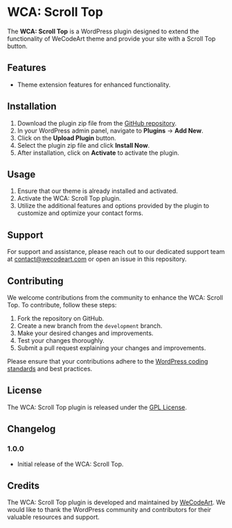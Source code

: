 # WCA: Scroll Top

The **WCA: Scroll Top** is a WordPress plugin designed to extend the functionality of WeCodeArt theme and provide your site with a Scroll Top button.

## Features

- Theme extension features for enhanced functionality.

## Installation

1. Download the plugin zip file from the [GitHub repository](https://github.com/BicanMarianValeriu/wca-scrolltop/).
2. In your WordPress admin panel, navigate to **Plugins** → **Add New**.
3. Click on the **Upload Plugin** button.
4. Select the plugin zip file and click **Install Now**.
5. After installation, click on **Activate** to activate the plugin.

## Usage

1. Ensure that our theme is already installed and activated.
2. Activate the WCA: Scroll Top plugin.
3. Utilize the additional features and options provided by the plugin to customize and optimize your contact forms.

## Support

For support and assistance, please reach out to our dedicated support team at [contact@wecodeart.com](mailto:contact@wecodeart.com) or open an issue in this repository.

## Contributing

We welcome contributions from the community to enhance the WCA: Scroll Top. To contribute, follow these steps:

1. Fork the repository on GitHub.
2. Create a new branch from the `development` branch.
3. Make your desired changes and improvements.
4. Test your changes thoroughly.
5. Submit a pull request explaining your changes and improvements.

Please ensure that your contributions adhere to the [WordPress coding standards](https://developer.wordpress.org/coding-standards/) and best practices.

## License

The WCA: Scroll Top plugin is released under the [GPL License](https://www.gnu.org/licenses/gpl-3.0.en.html).

## Changelog

### 1.0.0

- Initial release of the WCA: Scroll Top.

## Credits

The WCA: Scroll Top plugin is developed and maintained by [WeCodeArt](https://www.wecodeart.com/). We would like to thank the WordPress community and contributors for their valuable resources and support.
